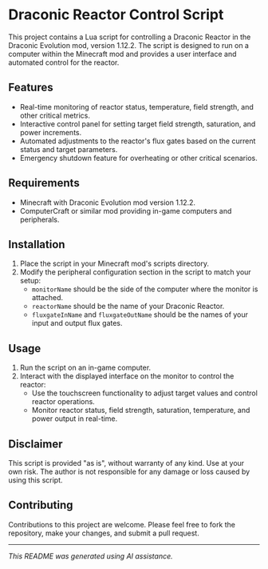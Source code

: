# Draconic Reactor Control Script

This project contains a Lua script for controlling a Draconic Reactor in the Draconic Evolution mod, version 1.12.2. The script is designed to run on a computer within the Minecraft mod and provides a user interface and automated control for the reactor.

## Features

- Real-time monitoring of reactor status, temperature, field strength, and other critical metrics.
- Interactive control panel for setting target field strength, saturation, and power increments.
- Automated adjustments to the reactor's flux gates based on the current status and target parameters.
- Emergency shutdown feature for overheating or other critical scenarios.

## Requirements

- Minecraft with Draconic Evolution mod version 1.12.2.
- ComputerCraft or similar mod providing in-game computers and peripherals.

## Installation

1. Place the script in your Minecraft mod's scripts directory.
2. Modify the peripheral configuration section in the script to match your setup:
   - `monitorName` should be the side of the computer where the monitor is attached.
   - `reactorName` should be the name of your Draconic Reactor.
   - `fluxgateInName` and `fluxgateOutName` should be the names of your input and output flux gates.

## Usage

1. Run the script on an in-game computer.
2. Interact with the displayed interface on the monitor to control the reactor:
   - Use the touchscreen functionality to adjust target values and control reactor operations.
   - Monitor reactor status, field strength, saturation, temperature, and power output in real-time.

## Disclaimer

This script is provided "as is", without warranty of any kind. Use at your own risk. The author is not responsible for any damage or loss caused by using this script.

## Contributing

Contributions to this project are welcome. Please feel free to fork the repository, make your changes, and submit a pull request.

---

*This README was generated using AI assistance.*
